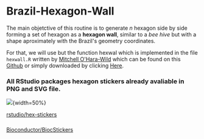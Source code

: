 # Brazil-Hexagon-Wall

The main objetctive of this routine is to generate *n* hexagon side by side forming a set of hexagon as a **hexagon wall**, similar to a *bee hive* but with a shape aproximately with the Brazil's geometry coordinates.

For that, we will use but the function hexwal which is implemented in the file `hexwall.R` written by [Mitchell O'Hara-Wild](https://github.com/mitchelloharawild/hexwall) which can be found on this [Github](https://github.com/mitchelloharawild/hexwall) or simply downloaded by clicking [Here](https://github.com/mitchelloharawild/hexwall/archive/master.zip).


### All RStudio packages hexagon stickers already avaliable in PNG and SVG file.
![](https://assets-cdn.github.com/images/modules/logos_page/Octocat.png){width=50%}

[rstudio/hex-stickers](https://github.com/rstudio/hex-stickers)

### 
[Bioconductor/BiocStickers](https://github.com/Bioconductor/BiocStickers.git)

